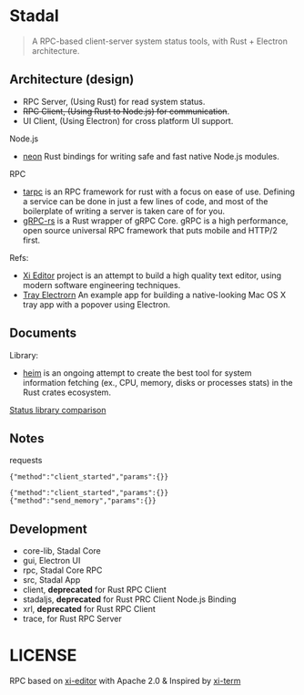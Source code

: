 # Stadal

> A RPC-based client-server system status tools, with Rust + Electron architecture.

## Architecture (design)

 - RPC Server, (Using Rust) for read system status.
 - ~~RPC Client, (Using Rust to Node.js) for communication~~.
 - UI Client, (Using Electron) for cross platform UI support.

Node.js

 - [neon](https://github.com/neon-bindings/neon) Rust bindings for writing safe and fast native Node.js modules.

RPC

 - [tarpc](https://github.com/google/tarpc) is an RPC framework for rust with a focus on ease of use. Defining a service can be done in just a few lines of code, and most of the boilerplate of writing a server is taken care of for you.
 - [gRPC-rs](https://github.com/tikv/grpc-rs) is a Rust wrapper of gRPC Core. gRPC is a high performance, open source universal RPC framework that puts mobile and HTTP/2 first.

Refs:

 - [Xi Editor](https://github.com/xi-editor/xi-editor) project is an attempt to build a high quality text editor, using modern software engineering techniques. 
  - [Tray Electrorn](https://github.com/kevinsawicki/tray-example)  An example app for building a native-looking Mac OS X tray app with a popover using Electron.

## Documents

Library:

 - [heim](https://github.com/heim-rs/heim) is an ongoing attempt to create the best tool for system information fetching (ex., CPU, memory, disks or processes stats) in the Rust crates ecosystem.

[Status library comparison](https://github.com/heim-rs/heim/blob/master/COMPARISON.md)

## Notes

requests

```
{"method":"client_started","params":{}}
```

```
{"method":"client_started","params":{}}
{"method":"send_memory","params":{}}
```


## Development
 - core-lib, Stadal Core
 - gui, Electron UI
 - rpc, Stadal Core RPC
 - src, Stadal App
 - client, **deprecated**  for Rust RPC Client
 - stadaljs, **deprecated** for Rust PRC Client Node.js Binding
 - xrl, **deprecated** for Rust RPC Client
 - trace, for Rust RPC Server

LICENSE
===

RPC based on [xi-editor](https://github.com/xi-editor/xi-editor) with Apache 2.0 & Inspired by [xi-term](https://github.com/xi-frontend/xi-term)